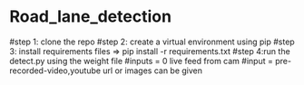# Road_lane_detection

#step 1: clone the repo 
#step 2: create a virtual environment using pip
#step 3: install requirements files
=> pip install -r requirements.txt
#step 4:run the detect.py using the weight file 
#inputs = 0 live feed from cam
#input =  pre-recorded-video,youtube url or images can be given
